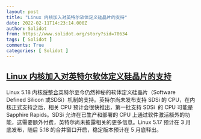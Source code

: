```yaml
---
layout: post
title: "Linux 内核加入对英特尔软体定义硅晶片的支持"
date: 2022-02-11T14:23:14.000Z
author: Solidot
from: https://www.solidot.org/story?sid=70634
tags: [ Solidot ]
comments: True
categories: [ Solidot ]
---
```

<!--1644589394000-->
[Linux 内核加入对英特尔软体定义硅晶片的支持](https://www.solidot.org/story?sid=70634)
------

<div>
Linux 5.18 内核<a href="https://www.phoronix.com/scan.php?page=news_item&amp;px=Intel-SDSi-Linux-5.18">将整合</a>英特尔至今仍然神秘的软体定义硅晶片（Software Defined Silicon 或SDSi）机制的支持。英特尔尚未发布支持 SDSi 的 CPU，在内核正式支持之后，相关 CPU 预计会很快推出，第一批支持 SDSi&nbsp; 的 CPU 可能是 Sapphire Rapids。SDSi 允许在已生产和部署的 CPU 上通过软件激活额外的功能，这需要额外付费，英特尔尚未披露相关的更多信息。Linux 5.17 预计在 3 月底发布，随后 5.18 的合并窗口开启，稳定版本预计在 5 月底释出。<br>
</div>
